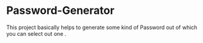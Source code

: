 # Password-Generator
This project basically helps to generate some kind of Password out of which you can select out one .  
